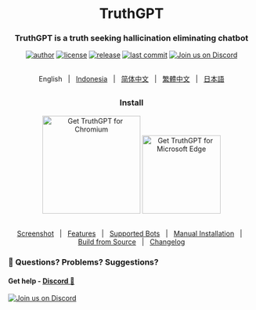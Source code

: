 
<h1 align="center">TruthGPT</h1>



<div align="center">

### TruthGPT is a truth seeking hallicination eliminating chatbot

[![author][author-image]][author-url]
[![license][license-image]][license-url]
[![release][release-image]][release-url]
[![last commit][last-commit-image]][last-commit-url]
[![Join us on Discord](https://invidget.switchblade.xyz/jc4xtF58Ve)](https://discord.gg/jc4xtF58Ve)

##
English &nbsp;&nbsp;|&nbsp;&nbsp; [Indonesia](README_IN.md) &nbsp;&nbsp;|&nbsp;&nbsp; [简体中文](README_ZH-CN.md) &nbsp;&nbsp;|&nbsp;&nbsp; [繁體中文](README_ZH-TW.md) &nbsp;&nbsp;|&nbsp;&nbsp; [日本語](README_JA.md)

##

### Install

<a href="https://chrome.google.com/webstore/detail/truthgpt-no-hallucination/ekaamfcgakjaolehpokjkilkghkbanic
"><img src="https://user-images.githubusercontent.com/64502893/231991498-8df6dd63-727c-41d0-916f-c90c15127de3.png" width="200" alt="Get TruthGPT for Chromium"></a>
<a href="https://microsoftedge.microsoft.com/addons/detail/truthgpt-no-hallucinati/djabjhlchmkkjjccmgnkeebddjmklojg"><img src="https://user-images.githubusercontent.com/64502893/231991158-1b54f831-2fdc-43b6-bf9a-f894000e5aa8.png" width="160" alt="Get TruthGPT for Microsoft Edge"></a>

##


[Screenshot](#-screenshot) &nbsp;&nbsp;|&nbsp;&nbsp; [Features](#-features) &nbsp;&nbsp;|&nbsp;&nbsp; [Supported Bots](#-supported-bots) &nbsp;&nbsp;|&nbsp;&nbsp; [Manual Installation](#-manual-installation) &nbsp;&nbsp;|&nbsp;&nbsp; [Build from Source](#-build-from-source) &nbsp;&nbsp;|&nbsp;&nbsp; [Changelog](#-changelog)

[author-image]: https://img.shields.io/badge/author-ishandutta2007-blue.svg
[author-url]: https://github.com/ishandutta2007
[license-image]: https://img.shields.io/github/license/SingularityLabs-ai/MultiGPT?color=blue
[license-url]: https://github.com/SingularityLabs-ai/MultiGPT-mini/blob/main/LICENSE
[release-image]: https://img.shields.io/github/v/release/SingularityLabs-ai/MultiGPT-mini?color=blue
[release-url]: https://github.com/SingularityLabs-ai/MultiGPT-mini/releases/latest
[last-commit-image]: https://img.shields.io/github/last-commit/SingularityLabs-ai/MultiGPT-mini?label=last%20commit
[last-commit-url]: https://github.com/SingularityLabs-ai/MultiGPT-mini/commits

</div>





### 🤔 Questions? Problems? Suggestions?

#### Get help - [Discord 💬](https://discord.gg/jc4xtF58Ve)

[![Join us on Discord](https://invidget.switchblade.xyz/jc4xtF58Ve)](https://discord.gg/jc4xtF58Ve)

##
